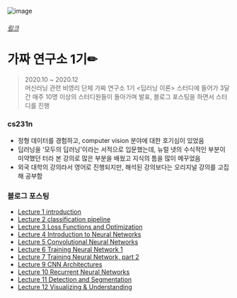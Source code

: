 ![image](https://user-images.githubusercontent.com/59557720/105404173-03ceb080-5c6d-11eb-8cc0-08f3668336be.png)
###### [링크](https://pseudo-lab.com/ "가짜 연구소(Pseudo Labs)  바로가기")
# 가짜 연구소 1기✏
> 2020.10 ~ 2020.12   
> 머신러닝 관련 비영리 단체 가짜 연구소 1기 <딥러닝 이론> 스터디에 들어가 3달간 매주 10명 이상의 스터디원들이 돌아가며 발표, 블로그 포스팅을 하면서 스터디를 진행
### cs231n
+ 정형 데이터를 경험하고, computer vision 분야에 대한 호기심이 있었음
+ 딥러닝을 '모두의 딥러닝'이라는 서적으로 입문했는데, 뉴럴 넷의 수식적인 부분이 미약했던 터라 본 강의로 많은 부분을 배웠고 지식의 틈을 많이 메꾸었음
+ 외국 대학의 강의라서 영어로 진행되지만, 해석된 강의보다는 오리지널 강의를 고집해 공부함
### 블로그 포스팅
+ [Lecture 1 introduction](https://inhovation97.tistory.com/18?category=848870 "introduction")
+ [Lecture 2 classification pipeline](https://inhovation97.tistory.com/19?category=848870 "classification pipeline")
+ [Lecture 3 Loss Functions and Optimization](https://inhovation97.tistory.com/20?category=848870 "Loss Functions and Optimization")
+ [Lecture 4 Introduction to Neural Networks](https://inhovation97.tistory.com/21?category=848870 "Introduction to Neural Networks")
+ [Lecture 5 Convolutional Neural Networks](https://inhovation97.tistory.com/22?category=848870 "Convolutional Neural Networks")
+ [Lecture 6 Training Neural Network 1](https://inhovation97.tistory.com/23?category=848870 "Training Neural Network 1")
+ [Lecture 7 Training Neural Network, part 2](https://inhovation97.tistory.com/24?category=848870 "Training Neural Network, part 2")
+ [Lecture 9 CNN Architectures](https://inhovation97.tistory.com/25?category=848870 "Recurrent Neural Networks")
+ [Lecture 10 Recurrent Neural Networks](https://inhovation97.tistory.com/26?category=848870 "Recurrent Neural Networks")
+ [Lecture 11 Detection and Segmentation](https://inhovation97.tistory.com/27?category=848870 "Detection and Segmentation")
+ [Lecture 12 Visualizing & Understanding](https://inhovation97.tistory.com/28?category=848870 "Visualizing & Understanding")
